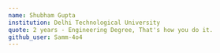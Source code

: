 ```yaml
---
name: Shubham Gupta
institution: Delhi Technological University
quote: 2 years - Engineering Degree, That's how you do it.
github_user: Samm-4o4
---
```

